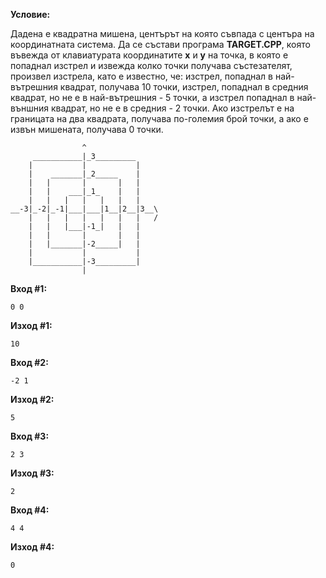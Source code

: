 **Условие:**

Дадена е квадратна мишена, центърът на която съвпада с центъра на координатната система. Да се състави програма **TARGET.CPP**, която въвежда от клавиатурата координатите **x** и **y** на точка, в която е попаднал изстрел и извежда колко точки получава състезателят, произвел изстрела, като е известно, че: изстрел, попаднал в най-вътрешния квадрат, получава 10 точки, изстрел, попаднал в средния квадрат, но не е в най-вътрешния - 5 точки, а изстрел попаднал в най-външния квадрат, но не е в средния - 2 точки. Ако изстрелът е на границата на два квадрата, получава по-големия брой точки, а ако е извън мишената, получава 0 точки.

					^
	 	 ___________|_3_________
		|			|			|
		|	 _______|_2_____ 	|
		|	|		|		|	|
		|	|	 ___|_1_   	|	|
		|	|	|	|	|	|	|
	__-3|_-2|_-1|___|___|1__|2__|3__\
		|	|	|	|	|	|	|	/
		|	|	|___|-1_|	|	|
		|	|		|		|	|
		|	|_______|-2_____|	|
		|			|			|
		|___________|-3_________|
					|

**Вход #1:**

	0 0

**Изход #1:**

	10

**Вход #2:**

	-2 1

**Изход #2:**

	5	

**Вход #3:**

	2 3

**Изход #3:**

	2		

**Вход #4:**

	4 4

**Изход #4:**

	0	